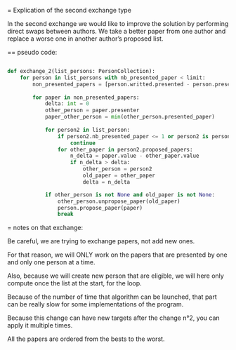 = Explication of the second exchange type

In the second exchange we would like to improve the solution by performing direct swaps between authors. We take a better paper from one author and replace a worse one in another author’s proposed list.

== pseudo code:

```python

def exchange_2(list_persons: PersonCollection):
    for person in list_persons with nb_presented_paper < limit:
        non_presented_papers = [person.writted.presented - person.presented]
        
        for paper in non_presented_papers:
            delta: int = 0 
            other_person = paper.presenter
            paper_other_person = min(other_person.presented_paper)
            
            for person2 in list_person:
                if person2.nb_presented_paper <= 1 or person2 is person:
                    continue
                for other_paper in person2.proposed_papers:
                    n_delta = paper.value - other_paper.value
                    if n_delta > delta:
                        other_person = person2
                        old_paper = other_paper
                        delta = n_delta

            if other_person is not None and old_paper is not None:
                other_person.unpropose_paper(old_paper)
                person.propose_paper(paper)
                break

```

= notes on that exchange:

Be careful, we are trying to exchange papers, not add new ones.

For that reason, we will ONLY work on the papers that are presented by one and only one person at a time.

Also, because we will create new person that are eligible, we will here only compute once the list at the start, for the loop.

Because of the number of time that algorithm can be launched, that part can be really slow for some implementations of the program.

Because this change can have new targets after the change n°2, you can apply it multiple times.

All the papers are ordered from the bests to the worst.
